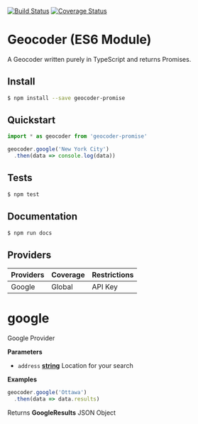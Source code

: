 [![Build Status](https://travis-ci.org/DenisCarriere/geocoder-promise.svg?branch=master)](https://travis-ci.org/DenisCarriere/geocoder-promise)
[![Coverage Status](https://coveralls.io/repos/github/DenisCarriere/geocoder-promise/badge.svg?branch=master)](https://coveralls.io/github/DenisCarriere/geocoder-promise?branch=master)

# Geocoder (ES6 Module)

A Geocoder written purely in TypeScript and returns Promises.

## Install

```bash
$ npm install --save geocoder-promise
```

## Quickstart

```javascript
import * as geocoder from 'geocoder-promise'

geocoder.google('New York City')
  .then(data => console.log(data))
```

## Tests

```bash
$ npm test
```

## Documentation

```bash
$ npm run docs
```

## Providers

| Providers       | Coverage    | Restrictions |
|-----------------|:------------|:-------------|
| Google          | Global      | API Key      |
<!-- Generated by documentation.js. Update this documentation by updating the source code. -->

# google

Google Provider

**Parameters**

-   `address` **[string](https://developer.mozilla.org/en-US/docs/Web/JavaScript/Reference/Global_Objects/String)** Location for your search

**Examples**

```javascript
geocoder.google('Ottawa')
  .then(data => data.results)
```

Returns **GoogleResults** JSON Object
